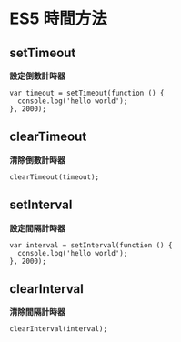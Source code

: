 # ES5 時間方法

## setTimeout
__設定倒數計時器__

````
var timeout = setTimeout(function () {
  console.log('hello world');
}, 2000);
````

## clearTimeout
__清除倒數計時器__

````
clearTimeout(timeout);
````

## setInterval
__設定間隔計時器__

````
var interval = setInterval(function () {
  console.log('hello world');
}, 2000);
````

## clearInterval
__清除間隔計時器__

````
clearInterval(interval);
````